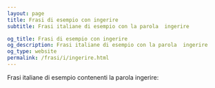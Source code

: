 ```yaml
---
layout: page
title: Frasi di esempio con ingerire 
subtitle: Frasi italiane di esempio con la parola  ingerire

og_title: Frasi di esempio con ingerire 
og_description: Frasi italiane di esempio con la parola  ingerire
og_type: website
permalink: /frasi/i/ingerire.html
---
```


Frasi italiane di esempio contenenti la parola ingerire:


